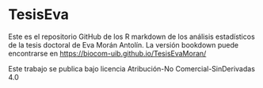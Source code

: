 # TesisEva

Este es el repositorio GitHub de los R markdown de los análisis estadísticos de la tesis doctoral de Eva Morán Antolín. La versión bookdown puede encontrarse en https://biocom-uib.github.io/TesisEvaMoran/


Este trabajo se publica bajo licencia Atribución-No Comercial-SinDerivadas 4.0